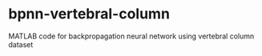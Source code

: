 ﻿# bpnn-vertebral-column

MATLAB code for backpropagation neural network using vertebral column dataset
